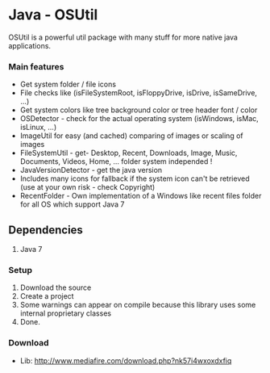 Java - OSUtil
=========

OSUtil is a powerful util package with many stuff for more native java applications.

### Main features
* Get system folder / file icons
* File checks like (isFileSystemRoot, isFloppyDrive, isDrive, isSameDrive, ...)
* Get system colors like tree background color or tree header font / color
* OSDetector - check for the actual operating system (isWindows, isMac, isLinux, ...)
* ImageUtil for easy (and cached) comparing of images or scaling of images
* FileSystemUtil - get- Desktop, Recent, Downloads, Image, Music, Documents, Videos, Home, ... folder system independed !
* JavaVersionDetector - get the java version
* Includes many icons for fallback if the system icon can't be retrieved (use at your own risk - check Copyright)
* RecentFolder - Own implementation of a Windows like recent files folder for all OS which support Java 7

## Dependencies
1. Java 7

### Setup
1. Download the source
2. Create a project
3. Some warnings can appear on compile because this library uses some internal proprietary classes
4. Done.

### Download
* Lib: http://www.mediafire.com/download.php?nk57i4wxoxdxfiq